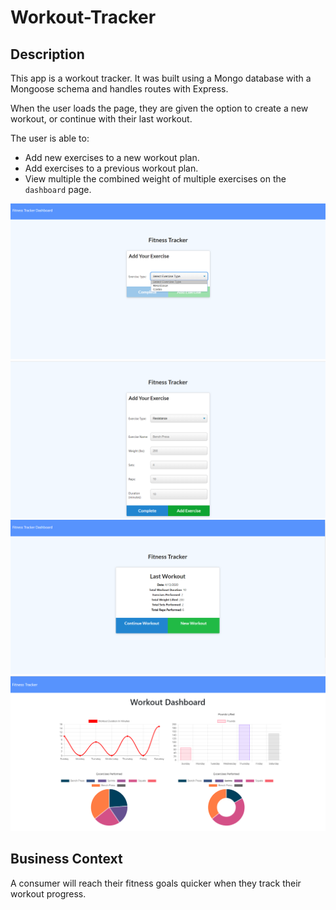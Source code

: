 # Workout-Tracker

## Description

This app is a workout tracker. It was built using a Mongo database with a Mongoose schema and handles routes with Express.

When the user loads the page, they are given the option to create a new workout, or continue with their last workout.

The user is able to:

  * Add new exercises to a new workout plan.
  * Add exercises to a previous workout plan.
  * View multiple the combined weight of multiple exercises on the `dashboard` page.

<img src="assets/select-exercise.png">

<img src="assets/add-exercise.png">

<img src="assets/last-workout.png">

<img src="assets/workout-dashboard.png">

## Business Context

A consumer will reach their fitness goals quicker when they track their workout progress.
